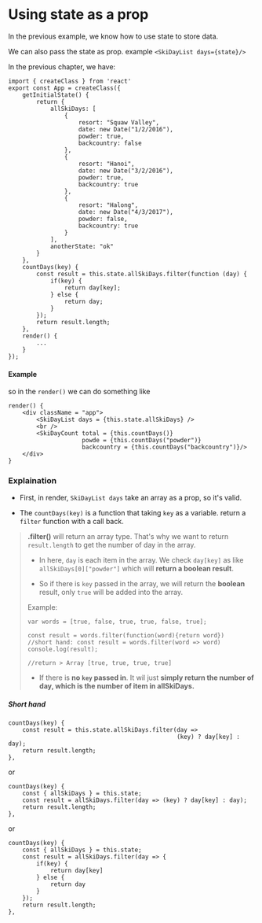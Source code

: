 # Using state as a prop

In the previous example, we know how to use state to store data.

We can also pass the state as prop. example `<SkiDayList days={state}/>`

In the previous chapter, we have:

```react
import { createClass } from 'react'
export const App = createClass({
    getInitialState() {
        return {
            allSkiDays: [
                {
                    resort: "Squaw Valley",
                    date: new Date("1/2/2016"),
                    powder: true,
                    backcountry: false
                },
                {
                    resort: "Hanoi",
                    date: new Date("3/2/2016"),
                    powder: true,
                    backcountry: true
                },
                {
                    resort: "Halong",
                    date: new Date("4/3/2017"),
                    powder: false,
                    backcountry: true
                }
            ],
            anotherState: "ok"
        }
    },
    countDays(key) {
        const result = this.state.allSkiDays.filter(function (day) {
            if(key) {
                return day[key];
            } else {
                return day;
            }
        });
        return result.length;
    },
    render() {
        ...
    }
});
```

#### Example

so in the `render()` we can do something like

```react
render() {
    <div className = "app">
    	<SkiDayList days = {this.state.allSkiDays} />
   		<br />
        <SkiDayCount total = {this.countDays()}
            		 powde = {this.countDays("powder")}
                     backcountry = {this.countDays("backcountry")}/>
    </div>
}
```

### Explaination

- First, in render, `SkiDayList days` take an array as a prop, so it's valid.

- The `countDays(key)` is a function that taking `key` as a variable. return a `filter` function with a call back.

 >**.filter()** will return an array type. That's why we want to return `result.length` to get the number of day in the array.
 >
 >- In here, `day` is each item in the array. We check `day[key]` as like `allSkiDays[0]["powder"]` which will **return a boolean result**. 
 >
 >- So if there is `key` passed in the array, we will return the **boolean** result, only `true` will be added into the array.
 >
 >  Example:
 >
 >  ```react
 >  var words = [true, false, true, true, false, true];
 >  
 >  const result = words.filter(function(word){return word})
 >  //short hand: const result = words.filter(word => word)
 >  console.log(result);
 >  
 >  //return > Array [true, true, true, true]
 >  ```
 >
 >- If there is **no `key` passed in**. It wil just **simply return the number of day, which is the number of item in allSkiDays.**

##### Short hand

```react
countDays(key) {
    const result = this.state.allSkiDays.filter(day => 
                                                (key) ? day[key] : day);
    return result.length;
},
```

or 

```react
countDays(key) {
    const { allSkiDays } = this.state;
    const result = allSkiDays.filter(day => (key) ? day[key] : day);
    return result.length;
},
```

or

```react
countDays(key) {
    const { allSkiDays } = this.state;
    const result = allSkiDays.filter(day => {
        if(key) {
            return day[key]
        } else {
            return day
        }
    });
    return result.length;
},
```

